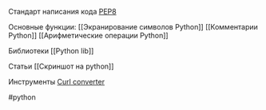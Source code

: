 
Стандарт написания кода 
[PEP8](https://peps.python.org/pep-0008/) 

Основные функции:
[[Экранирование символов Python]]
[[Комментарии Python]]
[[Арифметические операции  Python]]

Библиотеки
[[Python lib]]

Статьи
[[Скриншот на python]]

Инструменты
[Curl converter](https://curlconverter.com/)

#python 